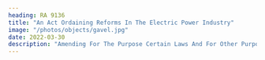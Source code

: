 ```yaml
---
heading: RA 9136
title: "An Act Ordaining Reforms In The Electric Power Industry"
image: "/photos/objects/gavel.jpg"
date: 2022-03-30
description: "Amending For The Purpose Certain Laws And For Other Purposes"
---
```




